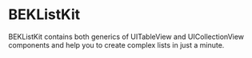 # BEKListKit
BEKListKit contains both generics of UITableView and UICollectionView components and help you to create complex lists in just a minute.
